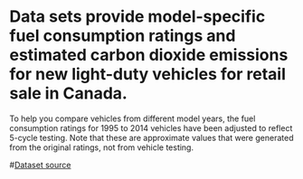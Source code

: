 # Data sets provide model-specific fuel consumption ratings and estimated carbon dioxide emissions for new light-duty vehicles for retail sale in Canada.

To help you compare vehicles from different model years, the fuel consumption ratings for 1995 to 2014 vehicles have been adjusted to reflect 5-cycle testing. Note that these are approximate values that were generated from the original ratings, not from vehicle testing.

#[Dataset source](http://open.canada.ca/data/en/dataset/98f1a129-f628-4ce4-b24d-6f16bf24dd64)
